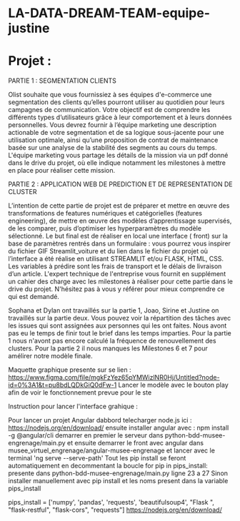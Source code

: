 # LA-DATA-DREAM-TEAM-equipe-justine


# Projet : 
PARTIE 1 : SEGMENTATION CLIENTS

Olist souhaite que vous fournissiez à ses équipes d'e-commerce une segmentation des clients qu’elles pourront utiliser au quotidien pour leurs campagnes de communication. Votre objectif est de comprendre les différents types d’utilisateurs grâce à leur comportement et à leurs données personnelles. Vous devrez fournir à l’équipe marketing une description actionable de votre segmentation et de sa logique sous-jacente pour une utilisation optimale, ainsi qu’une proposition de contrat de maintenance basée sur une analyse de la stabilité des segments au cours du temps.
L'équipe marketing vous partage les détails de la mission via un pdf donné dans le drive du projet, où elle indique notamment les milestones à mettre en place pour réaliser cette mission.

PARTIE 2 : APPLICATION WEB DE PREDICTION ET DE REPRESENTATION DE CLUSTER

L’intention de cette partie de projet est de préparer et mettre en œuvre des transformations de features numériques et catégorielles (features engineering), de mettre en œuvre des modèles d’apprentissage supervisés, de les comparer, puis d’optimiser les hyperparamètres du modèle sélectionné. Le but final est de réaliser en local une interface ( front) sur la base de paramètres rentrés dans un formulaire : vous pourrez vous inspirer du fichier GIF Streamlit_voiture et du lien dans le fichier du projet où l’interface a été réalise en utilisant STREAMLIT et/ou FLASK, HTML, CSS.
Les variables à prédire sont les frais de transport et le délais de livraison d’un article.
L'expert technique de l'entreprise vous fournit en supplément un cahier des charge avec les milestones à réaliser pour cette partie dans le drive du projet. N'hésitez pas à vous y référer pour mieux comprendre ce qui est demandé.

Sophana et Dylan ont travaillés sur la partie 1, Joao, Sirine et Justine on travaillés sur la partie deux. 
Vous pouvez voir la répartition des tâches avec les issues qui sont assignées aux personnes qui les ont faites.
Nous avont pas eu le temps de finir tout le brief dans les temps imparties.
Pour la partie 1 nous n'avont pas encore calculé la fréquence de renouvellement des clusters.
Pour la partie 2 il nous manques les Milestones 6 et 7 pour amélirer notre modèle finale.

Maquette graphique presente sur se lien : 
https://www.figma.com/file/mgkFzYez65pYMWizlNR0Hj/Untitled?node-id=0%3A1&t=pu8bdLQDkGiQ0dFw-1
Lancer le modèle avec le bouton play afin de voir le fonctionnement prevue pour le ste

Instruction pour lancer l'interface grahique : 

Pour lancer un projet Angular dabbord telecharger node.js ici : https://nodejs.org/en/download/
ensuite installer angular avec : npm install -g @angular/cli
demarrer en premier le serveur dans python-bdd-musee-engrenage/main.py
et ensuite demarrer le front avec angular dans musee_virtuel_engrenage/angular-musee-engrenage et lancer avec le terminal 'ng serve --serve-path'
Tout les pip install se feront automatiquement en decommentant la boucle for pip in pips_install: presente dans python-bdd-musee-engrenage/main.py ligne 23 a 27 Sinon installer manuellement avec pip install et les noms present dans la variable pips_install

pips_install = ['numpy', 'pandas', 'requests', 'beautifulsoup4', "Flask ", "flask-restful", "flask-cors", "requests"]
https://nodejs.org/en/download/
